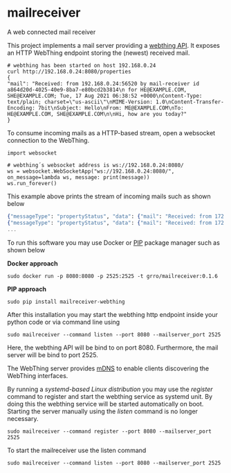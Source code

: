 # mailreceiver
A web connected mail receiver

This project implements a mail server providing a [webthing API](https://iot.mozilla.org/wot/). It exposes an 
HTTP WebThing endpoint storing the (newest) received mail. 

```
# webthing has been started on host 192.168.0.24
curl http://192.168.0.24:8080/properties
{
"mail": "Received: from 192.168.0.24:56520 by mail-receiver id a864d20d-4025-40e9-8ba7-e80bcd2b3814\n for HE@EXAMPLE.COM, SHE@EXAMPLE.COM; Tue, 17 Aug 2021 06:38:52 +0000\nContent-Type: text/plain; charset=\"us-ascii\"\nMIME-Version: 1.0\nContent-Transfer-Encoding: 7bit\nSubject: Hello\nFrom: ME@EXAMPLE.COM\nTo: HE@EXAMPLE.COM, SHE@EXAMPLE.COM\n\nHi, how are you today?"
}
```

To consume incoming mails as a HTTP-based stream, open a websocket connection to the WebThing.
```
import websocket

# webthing´s websocket address is ws://192.168.0.24:8080/
ws = websocket.WebSocketApp("ws://192.168.0.24:8080/", on_message=lambda ws, message: print(message))
ws.run_forever()
```

This example above prints the stream of incoming mails such as shown below
```ex
{"messageType": "propertyStatus", "data": {"mail": "Received: from 172.17.0.1:56760 by mail-receiver id f67213dd-83e2-46bf-8eab-ce91d626f5ba\n for SHE@EXAMPLE.COM; Tue, 17 Aug 2021 07:31:57 +0000\nContent-Type: text/plain; charset=\"us-ascii\"\nMIME-Version: 1.0\nContent-Transfer-Encoding: 7bit\nSubject: Hello\nFrom: ME@EXAMPLE.COM\nTo: SHE@EXAMPLE.COM\n\nHi, how are you today?"}}
{"messageType": "propertyStatus", "data": {"mail": "Received: from 172.17.0.1:56766 by mail-receiver id 264ab273-6a71-4394-a3ea-86ef395ebc71\n for THEY@EXAMPLE.COM; Tue, 17 Aug 2021 07:42:23 +0000\nContent-Type: text/plain; charset=\"us-ascii\"\nMIME-Version: 1.0\nContent-Transfer-Encoding: 7bit\nSubject: Re: Hello\nFrom: YOU@EXAMPLE.COM\nTo: THEY@EXAMPLE.COM\n\nNot too bad!"}}
...
```

To run this software you may use Docker or [PIP](https://realpython.com/what-is-pip/) package manager such as shown below

**Docker approach**
```
sudo docker run -p 8080:8080 -p 2525:2525 -t grro/mailreceiver:0.1.6 
```

**PIP approach**
```
sudo pip install mailreceiver-webthing
```

After this installation you may start the webthing http endpoint inside your python code or via command line using
```
sudo mailreceiver --command listen --port 8080 --mailserver_port 2525
```
Here, the webthing API will be bind to on port 8080. Furthermore, the mail server will be bind to port 2525.

The WebThing server provides [mDNS](https://en.wikipedia.org/wiki/Multicast_DNS) to enable clients discovering the WebThing interfaces.

By running a *systemd-based Linux distribution* you may use the *register* command to register and start the webthing service as systemd unit.
By doing this the webthing service will be started automatically on boot. Starting the server manually using the *listen* command is no longer necessary.
```
sudo mailreceiver --command register --port 8080 --mailserver_port 2525
```  

To start the mailreceiver use the listen command
```
sudo mailreceiver --command listen --port 8080 --mailserver_port 2525
```
